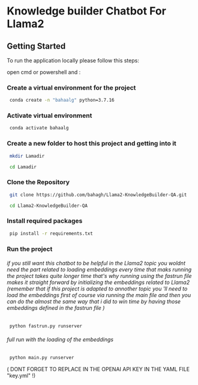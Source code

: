 # Knowledge builder Chatbot For Llama2


## Getting Started

To run the application locally please follow this steps:



open cmd or powershell and :
### Create a virtual environment for the project
```bash
 conda create -n "bahaalg" python=3.7.16

```
### Activate virtual environment
```bash
 conda activate bahaalg

```
### Create a new folder to host this project and getting into it 
```bash
 mkdir Lamadir
```
```bash
 cd Lamadir
```
### Clone the Repository
```bash
 git clone https://github.com/bahagh/Llama2-KnowledgeBuilder-QA.git
```
```bash
 cd Llama2-KnowledgeBuilder-QA
```
### Install required packages
```bash
 pip install -r requirements.txt

```
### Run the project
###### if you still want this chatbot to be helpful in the Llama2 topic you woldnt need the part related to loading embeddings every time that maks running the project takes quite longer time that's why running using the fastrun file makes it straight forward by initializing the embeddings related to Llama2 (remember that if this project is adapted to annother topic you 'll need to load the embeddings first of course via running the main file and then you can do the almost the same way that i did to win time by having those embeddings defined in the fastrun file )
```bash
 python fastrun.py runserver
```
###### full run with the loading of the embeddings
```bash
 python main.py runserver
```
( DONT FORGET TO REPLACE IN THE OPENAI API KEY IN THE YAML FILE "key.yml" !)

